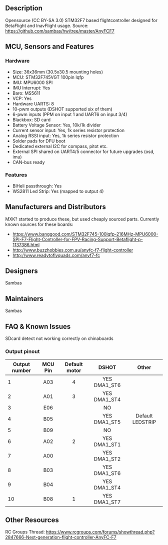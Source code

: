 ## Description

Opensource (CC BY-SA 3.0) STM32F7 based flightcontroller designed for BetaFlight and InavFlight usage.
Source: https://github.com/sambas/hw/tree/master/AnyFCF7

## MCU, Sensors and Features

### Hardware
  - Size: 36x36mm (30.5x30.5 mounting holes)  
  - MCU: STM32F745VGT 100pin lqfp
  - IMU: MPU6000 SPI
  - IMU Interrupt: Yes
  - Baro: MS5611
  - VCP: Yes
  - Hardware UARTS: 8
  - 10-pwm outputs (DSHOT supported six of them)
  - 6-pwm inputs (PPM on input 1 and UART6 on input 3/4)
  - Blackbox: SD card
  - Battery Voltage Sensor: Yes, 10k/1k divider
  - Current sensor input: Yes, 1k series resistor protection
  - Analog RSSI input: Yes, 1k series resistor protection
  - Solder pads for DFU boot
  - Dedicated external I2C for compass, pitot etc.
  - External SPI shared on UART4/5 connector for future upgrades (osd, imu)
  - CAN-bus ready

### Features
  - BlHeli passthrough: Yes 
  - WS2811 Led Strip: Yes (mapped to output 4)

## Manufacturers and Distributors

MXK? started to produce these, but used cheaply sourced parts. Currently known sources for these boards:
  - https://www.banggood.com/STM32F745-100lqfp-216MHz-MPU6000-SPI-F7-Flight-Controller-for-FPV-Racing-Support-Betaflight-p-1137386.html
  - http://www.buzzhobbies.com.au/anyfc-f7-flight-controller
  - http://www.readytoflyquads.com/anyf7-fc

## Designers
Sambas

## Maintainers
Sambas

## FAQ & Known Issues
SDcard detect not working correctly on chinaboards

### Output pinout
| Output number | MCU Pin | Default motor | DSHOT | Other |
|---------------|:-------:|:-------------:|:-----:|:-----:|
| 1 | A03 | 4 | YES DMA1_ST6 |  | 
| 2 | A01 | 3 | YES DMA1_ST4 |  | 
| 3 | E06 |   | NO |  | 
| 4 | B05 |   | YES DMA1_ST5 | Default LEDSTRIP | 
| 5 | B09 |   | NO |  | 
| 6 | A02 | 2 | YES DMA1_ST1 |  | 
| 7 | A00 |   | YES DMA1_ST2 |  | 
| 8 | B03 |   | YES DMA1_ST6 |  | 
| 9 | B04 |   | YES DMA1_ST4 |  | 
| 10 | B08 | 1 | YES DMA1_ST7 |  | 


## Other Resources

RC Groups Thread: https://www.rcgroups.com/forums/showthread.php?2847666-Next-generation-flight-controller-AnyFC-F7
